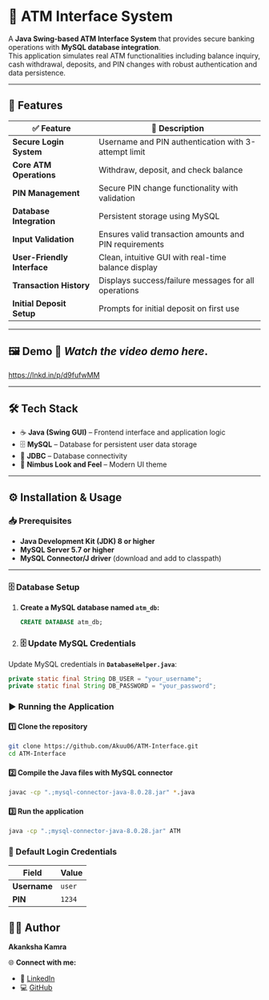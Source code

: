 # 🏧 ATM Interface System  

A **Java Swing-based ATM Interface System** that provides secure banking operations with **MySQL database integration**.  
This application simulates real ATM functionalities including balance inquiry, cash withdrawal, deposits, and PIN changes with robust authentication and data persistence.  

---

## 🚀 Features  

| ✅ Feature               | 📄 Description |
|------------------------|---------------|
| **Secure Login System** | Username and PIN authentication with 3-attempt limit |
| **Core ATM Operations** | Withdraw, deposit, and check balance |
| **PIN Management** | Secure PIN change functionality with validation |
| **Database Integration** | Persistent storage using MySQL |
| **Input Validation** | Ensures valid transaction amounts and PIN requirements |
| **User-Friendly Interface** | Clean, intuitive GUI with real-time balance display |
| **Transaction History** | Displays success/failure messages for all operations |
| **Initial Deposit Setup** | Prompts for initial deposit on first use |

---

## 🖼️ Demo 🎥 *Watch the video demo here*.

https://lnkd.in/p/d9fufwMM

---

## 🛠️ Tech Stack  

- ☕ **Java (Swing GUI)** – Frontend interface and application logic  
- 🗄️ **MySQL** – Database for persistent user data storage  
- 🔌 **JDBC** – Database connectivity  
- 🎨 **Nimbus Look and Feel** – Modern UI theme  

---

## ⚙️ Installation & Usage  

### 📥 Prerequisites  

- **Java Development Kit (JDK) 8 or higher**  
- **MySQL Server 5.7 or higher**  
- **MySQL Connector/J driver** (download and add to classpath)  

---

### 🗄️ Database Setup  

1. **Create a MySQL database named `atm_db`:**  
   ```sql
   CREATE DATABASE atm_db;

2. ### 🗄️ Update MySQL Credentials  

Update MySQL credentials in **`DatabaseHelper.java`**:  

```java
private static final String DB_USER = "your_username";
private static final String DB_PASSWORD = "your_password";

```
### ▶️ Running the Application  

#### 1️⃣ Clone the repository  
```bash
git clone https://github.com/Akuu06/ATM-Interface.git
cd ATM-Interface

```
#### 2️⃣ Compile the Java files with MySQL connector  
```bash
javac -cp ".;mysql-connector-java-8.0.28.jar" *.java

```
#### 3️⃣ Run the application  
```bash
java -cp ".;mysql-connector-java-8.0.28.jar" ATM

```
### 🔑 Default Login Credentials  

| Field       | Value   |
|------------|--------|
| **Username** | `user` |
| **PIN**      | `1234` |

## 👨‍💻 Author  
**Akanksha Kamra**  

🌐 **Connect with me:**  
- 🔗 [LinkedIn](https://www.linkedin.com/in/akanksha-kamra)  
- 💻 [GitHub](https://github.com/Akuu06)  


